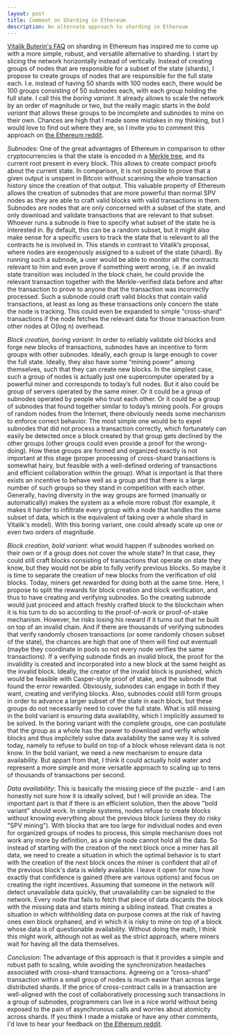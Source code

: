 ```yaml
---
layout: post
title: Comment on Sharding in Ethereum
description: An alternate approach to sharding in Ethereum
---
```

<a href="https://github.com/ethereum/wiki/wiki/Sharding-FAQ">Vitalik Buterin's FAQ</a> on sharding in Ethereum has inspired me to come up with a more simple, robust, and versatile alternative to sharding. I start by slicing the network horizontally instead of vertically. Instead of creating groups of nodes that are responsible for a subset of the state (shards), I propose to create groups of nodes that are responsible for the full state each. I.e. instead of having 50 shards with 100 nodes each, there would be 100 groups consisting of 50 subnodes each, with each group holding the full state. I call this the *boring variant*. It already allows to scale the network by an order of magnitude or two, but the really magic starts in the *bold variant* that allows these groups to be incomplete and subnodes to mine on their own. Chances are high that I made some mistakes in my thinking, but I would love to find out where they are, so I invite you to comment this approach on <a href="https://www.reddit.com/r/ethereum/">the Ethereum reddit</a>.

*Subnodes*: One of the great advantages of Ethereum in comparison to other cryptocurrencies is that the state is encoded in a <a href="https://blog.ethereum.org/2015/11/15/merkling-in-ethereum/">Merkle tree</a>, and its current root present in every block. This allows to create compact proofs about the current state. In comparison, it is not possible to prove that a given output is unspent in Bitcoin without scanning the whole transaction history since the creation of that output. This valuable property of Ethereum allows the creation of subnodes that are more powerful than normal SPV nodes as they are able to craft valid blocks with valid transactions in them. Subnodes are nodes that are only concerned with a subset of the state, and only download and validate transactions that are relevant to that subset. Whoever runs a subnode is free to specify what subset of the state he is interested in. By default, this can be a random subset, but it might also make sense for a specific users to track the state that is relevant to all the contracts he is involved in. This stands in contrast to Vitalik’s proposal, where nodes are exogenously assigned to a subset of the state (shard). By running such a subnode, a user would be able to monitor all the contracts relevant to him and even prove if something went wrong, i.e. if an invalid state transition was included in the block chain, he could provide the relevant transaction together with the Merkle-verified data before and after the transaction to prove to anyone that the transaction was incorrectly processed. Such a subnode could craft valid blocks that contain valid transactions, at least as long as these transactions only concern the state the node is tracking. This could even be expanded to simple "cross-shard" transactions if the node fetches the relevant data for those transaction from other nodes at O(log n) overhead.

*Block creation, boring variant*: In order to reliably validate old blocks and forge new blocks of transactions, subnodes have an incentive to form groups with other subnodes. Ideally, each group is large enough to cover the full state. Ideally, they also have some “mining power” among themselves, such that they can create new blocks. In the simplest case, such a group of nodes is actually just one supercomputer operated by a powerful miner and corresponds to today’s full nodes. But it also could be group of servers operated by the same miner. Or it could be a group of subnodes operated by people who trust each other. Or it could be a group of subnodes that found together similar to today’s mining pools. For groups of random nodes from the Internet, there obviously needs some mechanism to enforce correct behavior. The most simple one would be to expel subnodes that did not process a transaction correctly, which fortunately can easily be detected once a block created by that group gets declined by the other groups (other groups could even provide a proof for the wrong-doing). How these groups are formed and organized exactly is not important at this stage (proper processing of cross-shard transactions is somewhat hairy, but feasible with a well-defined ordering of transactions and efficient collaboration within the group). What is important is that there exists an incentive to behave well as a group and that there is a large number of such groups so they stand in competition with each other. Generally, having diversity in the way groups are formed (manually or automatically) makes the system as a whole more robust (for example, it makes it harder to infiltrate every group with a node that handles the same subset of data, which is the equivalent of taking over a whole shard in Vitalik's model). With this boring variant, one could already scale up one or even two orders of magnitude.

*Block creation, bold variant*: what would happen if subnodes worked on their own or if a group does not cover the whole state? In that case, they could still craft blocks consisting of transactions that operate on state they know, but they would not be able to fully verify previous blocks. So maybe it is time to separate the creation of new blocks from the verification of old blocks. Today, miners get rewarded for doing both at the same time. Here, I propose to split the rewards for block creation and block verification, and thus to have creating and verifying subnodes. So the creating subnode would just proceed and attach freshly crafted block to the blockchain when it is his turn to do so according to the proof-of-work or proof-of-stake mechanism. However, he risks losing his reward if it turns out that he built on top of an invalid chain. And if there are thousands of verifying subnodes that verify randomly chosen transactions (or some randomly chosen subset of the state), the chances are high that one of them will find out eventuall (maybe they coordinate in pools so not every node verifies the same transactions). If a verifying subnode finds an invalid block, the proof for the invalidity is created and incorporated into a new block at the same height as the invalid block. Ideally, the creator of the invalid block is punished, which would be feasible with Casper-style proof of stake, and the subnode that found the error rewarded. Obviously, subnodes can engage in both if they want, creating and verifying blocks. Also, subnodes could still form groups in order to advance a larger subset of the state in each block, but these groups do not necessarily need to cover the full state. What is still missing in the bold variant is ensuring data availability, which I implicitly assumed to be solved. In the boring variant with the complete groups, one can postulate that the group as a whole has the power to download and verfiy whole blocks and thus implicitely solve data availability the same way it is solved today, namely to refuse to build on top of a block whose relevant data is not know. In the bold variant, we need a new mechanism to ensure data availability. But appart from that, I think it could actually hold water and represent a more simple and more versatile approach to scaling up to tens of thousands of transactions per second.

*Data availability*: This is basically the missing piece of the puzzle - and I am honestly not sure how it is ideally solved, but I will provide an idea. The important part is that if there is an efficient solution, then the above "bold variant" should work. In simple systems, nodes refuse to create blocks without knowing everything about the previous block (unless they do risky "SPV mining"). With blocks that are too large for individual nodes and even for organized groups of nodes to process, this simple mechanism does not work any more by definition, as a single node cannot hold all the data. So instead of starting with the creation of the next block once a miner has all data, we need to create a situation in which the optimal behavior is to start with the creation of the next block onces the miner is confident that all of the previous block's data is widely available. I leave it open for now how exactly that confidence is gained (there are various options) and focus on creating the right incentives. Assuming that someone in the network will detect unavailable data quickly, that unavailability can be signaled to the network. Every node that fails to fetch that piece of data discards the block with the missing data and starts mining a sibling instead. That creates a situation in which withholding data on purpose comes at the risk of having ones own block orphaned, and in which it is risky to mine on top of a block whose data is of questionable availability. Without doing the math, I think this might work, although not as well as the strict approach, where miners wait for having all the data themselves.

*Conclusion*: The advantage of this approach is that it provides a simple and robust path to scaling, while avoiding the synchronization headaches associated with cross-shard transactions. Agreeing on a “cross-shard” transaction within a small group of nodes is much easier than across large distributed shards. If the price of cross-contract calls in a transaction are well-aligned with the cost of collaboratively processing such transactions in a group of subnodes, programmers can live in a nice world without being exposed to the pain of asynchronous calls and worries about atomicity across shards. If you think I made a mistake or have any other comments, I'd love to hear your feedback on <a href="https://www.reddit.com/r/ethereum/">the Ethereum reddit</a>.
